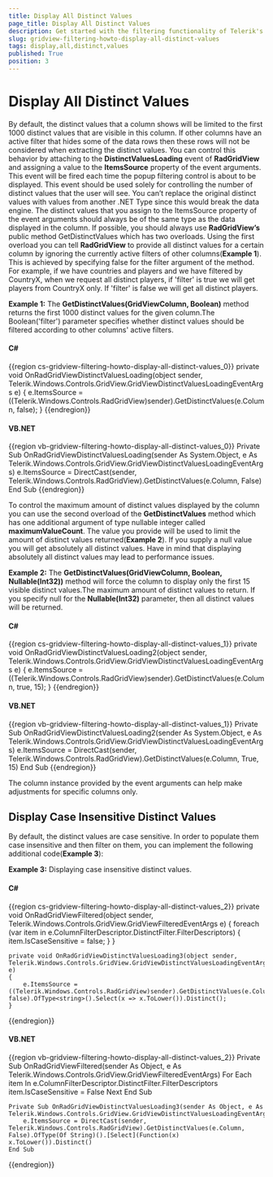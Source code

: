 ```yaml
---
title: Display All Distinct Values
page_title: Display All Distinct Values
description: Get started with the filtering functionality of Telerik's {{ site.framework_name }} DataGrid and learn how to display all distinct values.
slug: gridview-filtering-howto-display-all-distinct-values
tags: display,all,distinct,values
published: True
position: 3
---
```


# Display All Distinct Values

By default, the distinct values that a column shows will be limited to the first 1000 distinct values that are visible in this column. If other columns have an active filter that hides some of the data rows then these rows will not be considered when extracting the distinct values. You can control this behavior by attaching to the __DistinctValuesLoading__ event of __RadGridView__ and assigning a value to the __ItemsSource__ property of the event arguments. This event will be fired each time the popup filtering control is about to be displayed. This event should be used solely for controlling the number of distinct values that the user will see. You can’t replace the original distinct values with values from another .NET Type since this would break the data engine. The distinct values that you assign to the ItemsSource property of the event arguments should always be of the same type as the data displayed in the column. 
If possible, you should always use __RadGridView’s__ public method GetDistinctValues which has two overloads. Using the first overload you can tell __RadGridView__ to provide all distinct values for a certain column by ignoring the currently active filters of other columns(__Example 1__). This is achieved by specifying false for the filter argument of the method. For example, if we have countries and players and we have filtered by CountryX, when we request all distinct players, if 'filter' is true we will get players from CountryX only. If 'filter' is false we will get all distinct players.
		

__Example 1:__ The __GetDistinctValues(GridViewColumn, Boolean)__ method returns the first 1000 distinct values for the given column.The Boolean('filter') parameter specifies whether distinct values should be filtered according to other columns' active filters.
		
#### __C#__
{{region cs-gridview-filtering-howto-display-all-distinct-values_0}}
	private void OnRadGridViewDistinctValuesLoading(object sender, Telerik.Windows.Controls.GridView.GridViewDistinctValuesLoadingEventArgs e)
	{
	    e.ItemsSource = ((Telerik.Windows.Controls.RadGridView)sender).GetDistinctValues(e.Column, false);
	}
{{endregion}}


#### __VB.NET__
{{region vb-gridview-filtering-howto-display-all-distinct-values_0}}
	Private Sub OnRadGridViewDistinctValuesLoading(sender As System.Object, e As Telerik.Windows.Controls.GridView.GridViewDistinctValuesLoadingEventArgs)
	    e.ItemsSource = DirectCast(sender, Telerik.Windows.Controls.RadGridView).GetDistinctValues(e.Column, False)
	End Sub
{{endregion}}

To control the maximum amount of distinct values displayed by the column you can use the second overload of the __GetDistinctValues__ method which has one additional argument of type nullable integer called __maximumValueCount__. The value you provide will be used to limit the amount of distinct values returned(__Example 2__). If you supply a null value you will get absolutely all distinct values. Have in mind that displaying absolutely all distinct values may lead to performance issues.
		

__Example 2:__ The __GetDistinctValues(GridViewColumn, Boolean, Nullable(Int32))__ method will force the column to display only the first 15 visible distinct values.The maximum amount of distinct values to return. If you specify null for the __Nullable(Int32)__ parameter, then all distinct values will be returned.
		
#### __C#__
{{region cs-gridview-filtering-howto-display-all-distinct-values_1}}
	private void OnRadGridViewDistinctValuesLoading2(object sender, Telerik.Windows.Controls.GridView.GridViewDistinctValuesLoadingEventArgs e)
	{
	    e.ItemsSource = ((Telerik.Windows.Controls.RadGridView)sender).GetDistinctValues(e.Column, true, 15);
	}
{{endregion}}

#### __VB.NET__

{{region vb-gridview-filtering-howto-display-all-distinct-values_1}}
	Private Sub OnRadGridViewDistinctValuesLoading2(sender As System.Object, e As Telerik.Windows.Controls.GridView.GridViewDistinctValuesLoadingEventArgs)
	    e.ItemsSource = DirectCast(sender, Telerik.Windows.Controls.RadGridView).GetDistinctValues(e.Column, True, 15)
	End Sub
{{endregion}}

The column instance provided by the event arguments can help make adjustments for specific columns only.

## Display Case Insensitive Distinct Values

By default, the distinct values are case sensitive. In order to populate them case insensitive and then filter on them, you can implement the following additional code(__Example 3__): 		  
        

__Example 3:__ Displaying case insensitive distinct values.
		
#### __C#__
{{region cs-gridview-filtering-howto-display-all-distinct-values_2}}
	private void OnRadGridViewFiltered(object sender, Telerik.Windows.Controls.GridView.GridViewFilteredEventArgs e)
	{
	    foreach (var item in e.ColumnFilterDescriptor.DistinctFilter.FilterDescriptors)
	    {
	        item.IsCaseSensitive = false;
	    }
	}
	
	private void OnRadGridViewDistinctValuesLoading3(object sender, Telerik.Windows.Controls.GridView.GridViewDistinctValuesLoadingEventArgs e)
	{
	    e.ItemsSource = ((Telerik.Windows.Controls.RadGridView)sender).GetDistinctValues(e.Column, false).OfType<string>().Select(x => x.ToLower()).Distinct();
	}
{{endregion}}

#### __VB.NET__
{{region vb-gridview-filtering-howto-display-all-distinct-values_2}}
	Private Sub OnRadGridViewFiltered(sender As Object, e As Telerik.Windows.Controls.GridView.GridViewFilteredEventArgs)
	    For Each item In e.ColumnFilterDescriptor.DistinctFilter.FilterDescriptors
	        item.IsCaseSensitive = False
	    Next
	End Sub
	
	Private Sub OnRadGridViewDistinctValuesLoading3(sender As Object, e As Telerik.Windows.Controls.GridView.GridViewDistinctValuesLoadingEventArgs)
	    e.ItemsSource = DirectCast(sender, Telerik.Windows.Controls.RadGridView).GetDistinctValues(e.Column, False).OfType(Of String)().[Select](Function(x) x.ToLower()).Distinct()
	End Sub
{{endregion}}
